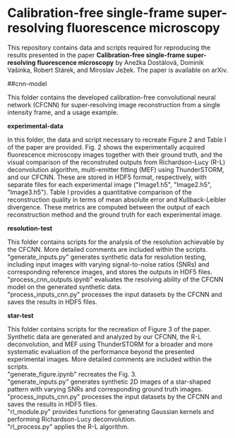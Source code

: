 # Calibration-free single-frame super-resolving fluorescence microscopy

This repository contains data and scripts required for reproducing the results presented in the paper **Calibration-free single-frame super-resolving fluorescence microscopy** by Anežka Dostálová, Dominik Vašinka, Robert Stárek, and Miroslav Ježek.
The paper is available on arXiv.

##cnn-model

This folder contains the developed calibration-free convolutional neural network (CFCNN) for super-resolving image reconstruction from a single intensity frame, and a usage example.

**experimental-data**

In this folder, the data and script necessary to recreate Figure 2 and Table I of the paper are provided. Fig. 2 shows the experimentally acquired fluorescence microscopy images together with their ground truth, and the visual comparison of the reconstruted outputs from Richardson-Lucy (R-L) deconvolution algorithm, multi-emitter fitting (MEF) using ThunderSTORM, and our CFCNN. These are stored in HDF5 format, respectively, with separate files for each experimental image ("Image1.h5", "Image2.h5", "Image3.h5").
Table I provides a quantitative comparison of the reconstruction quality in terms of mean absolute error and Kullback-Leibler divergence. These metrics are computed between the output of each reconstruction method and the ground truth for each experimental image.

**resolution-test**

This folder contains scripts for the analysis of the resolution achievable by the CFCNN. More detailed comments are included within the scripts.
"generate_inputs.py" generates synthetic data for resolution testing, including input images with varying signal-to-noise ratios (SNRs) and corresponding reference images, and stores the outputs in HDF5 files.<br />
"process_cnn_outputs.ipynb" evaluates the resolving ability of the CFCNN model on the generated synthetic data.<br />
"process_inputs_cnn.py" processes the input datasets by the CFCNN and saves the results in HDF5 files.

**star-test**

This folder contains scripts for the recreation of Figure 3 of the paper. Synthetic data are generated and analyzed by our CFCNN, the R-L deconvolution, and MEF using ThunderSTORM for a broader and more systematic evaluation of the performance beyond the presented experimental images. More detailed comments are included within the scripts.<br />
"generate_figure.ipynb" recreates the Fig. 3.<br />
"generate_inputs.py" generates synthetic 2D images of a star-shaped pattern with varying SNRs and corresponding ground truth images.<br />
"process_inputs_cnn.py" processes the input datasets by the CFCNN and saves the results in HDF5 files.<br />
"rl_module.py" provides functions for generating Gaussian kernels and performing Richardson-Lucy deconvolution.<br />
"rl_process.py" applies the R-L algorithm.
